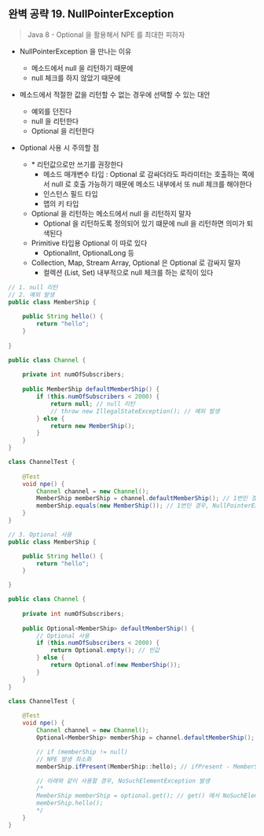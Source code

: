 ## 완벽 공략 19. NullPointerException

> Java 8 - Optional 을 활용해서 NPE 를 최대한 피하자

- NullPointerException 을 만나는 이유
  - 메소드에서 null 을 리턴하기 때문에
  - null 체크를 하지 않았기 때문에

- 메소드에서 적절한 값을 리턴할 수 없는 경우에 선택할 수 있는 대안
  - 예외를 던진다
  - null 을 리턴한다
  - Optional 을 리턴한다

- Optional 사용 시 주의할 점
  - \* 리턴값으로만 쓰기를 권장한다 
    - 메소드 매개변수 타입 : Optional 로 감싸더라도 파라미터는 호출하는 쪽에서 null 로 호출 가능하기 때문에 메소드 내부에서 또 null 체크를 해야한다
    - 인스턴스 필드 타입
    - 맵의 키 타입
  - Optional 을 리턴하는 메소드에서 null 을 리턴하지 말자
    - Optional 을 리턴하도록 정의되어 있기 떄문에 null 을 리턴하면 의미가 퇴색된다
  - Primitive 타입용 Optional 이 따로 있다
    - OptionalInt, OptionalLong 등
  - Collection, Map, Stream Array, Optional 은 Optional 로 감싸지 말자
    - 컬렉션 (List, Set) 내부적으로 null 체크를 하는 로직이 있다

````java
// 1. null 리턴
// 2. 예외 발생
public class MemberShip {
    
    public String hello() {
        return "hello";
    }
    
}

public class Channel {
    
    private int numOfSubscribers;
    
    public MemberShip defaultMemberShip() {
        if (this.numOfSubscribers < 2000) {
            return null; // null 리턴
            // throw new IllegalStateException(); // 예외 발생
        } else {
            return new MemberShip();
        }
    }
}

class ChannelTest {
    
    @Test 
    void npe() {
        Channel channel = new Channel();
        MemberShip memberShip = channel.defaultMemberShip(); // 1번인 경우, null 리턴
        memberShip.equals(new MemberShip()); // 1번인 경우, NullPointerException 발생
    }
}
````

````java
// 3. Optional 사용 
public class MemberShip {

    public String hello() {
        return "hello";
    }

}

public class Channel {
    
    private int numOfSubscribers;
    
    public Optional<MemberShip> defaultMemberShip() {
        // Optional 사용
        if (this.numOfSubscribers < 2000) {
            return Optional.empty(); // 빈값
        } else {
            return Optional.of(new MemberShip());
        }
    }
}

class ChannelTest {
    
    @Test 
    void npe() {
        Channel channel = new Channel();
        Optional<MemberShip> memberShip = channel.defaultMemberShip(); // Optional 사용

        // if (memberShip != null)
        // NPE 발생 최소화
        memberShip.ifPresent(MemberShip::hello); // ifPresent - MemberShip 값이 있는 경우, 실행
        
        // 아래와 같이 사용할 경우, NoSuchElementException 발생
        /*
        MemberShip memberShip = optional.get(); // get() 에서 NoSuchElementException 발생
        memberShip.hello();
        */
    }
}
````
